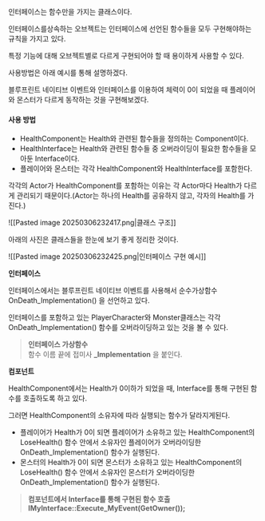 
인터페이스는 함수만을 가지는 클래스이다.

인터페이스를상속하는 오브젝트는 인터페이스에 선언된 함수들을 모두 구현해야하는 규칙을 가지고 있다.

특정 기능에 대해 오브젝트별로 다르게 구현되어야 할 때 용이하게 사용할 수 있다.

사용방법은 아래 예시를 통해 설명하겠다.

블루프린트 네이티브 이벤트와 인터페이스를 이용하여 체력이 0이 되었을 때 플레이어와 몬스터가 다르게 동작하는 것을 구현해보겠다.

#### 사용 방법

- HealthComponent는 Health와 관련된 함수들을 정의하는 Component이다.
- HealthInterface는 Health와 관련된 함수들 중 오버라이딩이 필요한 함수들을 모아둔 Interface이다.
- 플레이어와 몬스터는 각각 HealthComponent와 HealthInterface를 포함한다.

각각의 Actor가 HealthComponent를 포함하는 이유는 각 Actor마다 Health가 다르게 관리되기 때문이다.(Actor는 하나의 Health를 공유하지 않고, 각자의 Health를 가진다.)

![[Pasted image 20250306232417.png|클래스 구조]]



아래의 사진은 클래스들을 한눈에 보기 좋게 정리한 것이다.

![[Pasted image 20250306232425.png|인터페이스 구현 예시]]



**인터페이스**

인터페이스에서는 블루프린트 네이티브 이벤트를 사용해서 순수가상함수 OnDeath_Implementation() 을 선언하고 있다.

인터페이스를 포함하고 있는 PlayerCharacter와 Monster클래스는 각각 OnDeath_Implementation() 함수를 오버라이딩하고 있는 것을 볼 수 있다.

> **인터페이스 가상함수**  
> 함수 이름 끝에 접미사 **_Implementation** 을 붙인다.

**컴포넌트**

HealthComponent에서는 Health가 0이하가 되었을 때, Interface를 통해 구현된 함수를 호출하도록 하고 있다.

그러면 HealthComponent의 소유자에 따라 실행되는 함수가 달라지게된다.

- 플레이어가 Health가 0이 되면 플레이어가 소유하고 있는 HealthComponent의 LoseHealth() 함수 안에서 소유자인 플레이어가 오버라이딩한 OnDeath_Implementation() 함수가 실행된다.
- 몬스터의 Health가 0이 되면 몬스터가 소유하고 있는 HealthComponent의 LoseHealth() 함수 안에서 소유자인 몬스터가 오버라이딩한 OnDeath_Implementation() 함수가 실행된다.

> **컴포넌트에서 Interface를 통해 구현된 함수 호출**  
> **IMyInterface::Execute_MyEvent(GetOwner());**